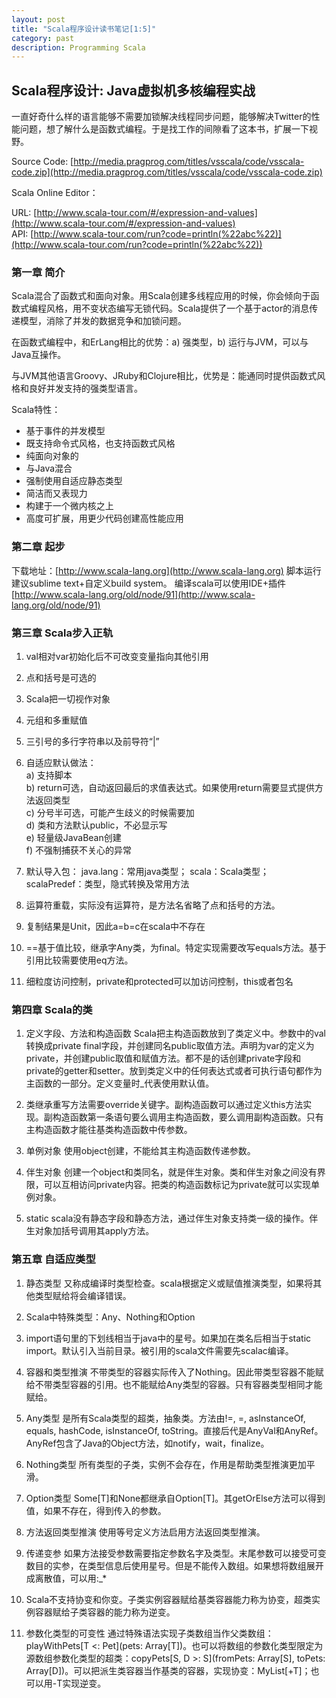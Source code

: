 ```yaml
---
layout: post
title: "Scala程序设计读书笔记[1:5]"
category: past
description: Programming Scala
---
```

## Scala程序设计: Java虚拟机多核编程实战

一直好奇什么样的语言能够不需要加锁解决线程同步问题，能够解决Twitter的性能问题，想了解什么是函数式编程。于是找工作的间隙看了这本书，扩展一下视野。

Source Code: [http://media.pragprog.com/titles/vsscala/code/vsscala-code.zip](http://media.pragprog.com/titles/vsscala/code/vsscala-code.zip)

Scala Online Editor：

URL: [http://www.scala-tour.com/#/expression-and-values](http://www.scala-tour.com/#/expression-and-values)  
API: [http://www.scala-tour.com/run?code=println(%22abc%22)](http://www.scala-tour.com/run?code=println(%22abc%22))


### 第一章 简介
Scala混合了函数式和面向对象。用Scala创建多线程应用的时候，你会倾向于函数式编程风格，用不变状态编写无锁代码。Scala提供了一个基于actor的消息传递模型，消除了并发的数据竞争和加锁问题。

在函数式编程中，和ErLang相比的优势：a) 强类型，b) 运行与JVM，可以与Java互操作。

与JVM其他语言Groovy、JRuby和Clojure相比，优势是：能通同时提供函数式风格和良好并发支持的强类型语言。

Scala特性：

* 基于事件的并发模型
* 既支持命令式风格，也支持函数式风格
* 纯面向对象的
* 与Java混合
* 强制使用自适应静态类型
* 简洁而又表现力
* 构建于一个微内核之上
* 高度可扩展，用更少代码创建高性能应用

### 第二章 起步

下载地址：[http://www.scala-lang.org](http://www.scala-lang.org)
脚本运行建议sublime text+自定义build system。
编译scala可以使用IDE+插件[http://www.scala-lang.org/old/node/91](http://www.scala-lang.org/old/node/91)

### 第三章 Scala步入正轨

1. val相对var初始化后不可改变变量指向其他引用

2. 点和括号是可选的

3. Scala把一切视作对象

4. 元组和多重赋值

5. 三引号的多行字符串以及前导符“|”

6. 自适应默认做法：  
  a) 支持脚本  
  b) return可选，自动返回最后的求值表达式。如果使用return需要显式提供方法返回类型  
  c) 分号半可选，可能产生歧义的时候需要加  
  d) 类和方法默认public，不必显示写  
  e) 轻量级JavaBean创建  
  f) 不强制捕获不关心的异常

7. 默认导入包：
  java.lang：常用java类型；
  scala：Scala类型；
  scalaPredef：类型，隐式转换及常用方法

8. 运算符重载，实际没有运算符，是方法名省略了点和括号的方法。

9. 复制结果是Unit，因此a=b=c在scala中不存在

10. ==基于值比较，继承字Any类，为final。特定实现需要改写equals方法。基于引用比较需要使用eq方法。

11. 细粒度访问控制，private和protected可以加访问控制，this或者包名

### 第四章 Scala的类

1. 定义字段、方法和构造函数
Scala把主构造函数放到了类定义中。参数中的val转换成private final字段，并创建同名public取值方法。声明为var的定义为private，并创建public取值和赋值方法。都不是的话创建private字段和private的getter和setter。放到类定义中的任何表达式或者可执行语句都作为主函数的一部分。定义变量时_代表使用默认值。

2. 类继承重写方法需要override关键字。副构造函数可以通过定义this方法实现。副构造函数第一条语句要么调用主构造函数，要么调用副构造函数。只有主构造函数才能往基类构造函数中传参数。

3. 单例对象
使用object创建，不能给其主构造函数传递参数。

4. 伴生对象
创建一个object和类同名，就是伴生对象。类和伴生对象之间没有界限，可以互相访问private内容。把类的构造函数标记为private就可以实现单例对象。
5. static  scala没有静态字段和静态方法，通过伴生对象支持类一级的操作。伴生对象加括号调用其apply方法。

### 第五章 自适应类型
1. 静态类型  又称成编译时类型检查。scala根据定义或赋值推演类型，如果将其他类型赋给将会编译错误。

2. Scala中特殊类型：Any、Nothing和Option

3. import语句里的下划线相当于java中的星号。如果加在类名后相当于static import。默认引入当前目录。被引用的scala文件需要先scalac编译。

4. 容器和类型推演  不带类型的容器实际传入了Nothing。因此带类型容器不能赋给不带类型容器的引用。也不能赋给Any类型的容器。只有容器类型相同才能赋给。

5. Any类型  是所有Scala类型的超类，抽象类。方法由!=, =, asInstanceOf, equals, hashCode, isInstanceOf, toString。直接后代是AnyVal和AnyRef。AnyRef包含了Java的Object方法，如notify，wait，finalize。

6. Nothing类型  所有类型的子类，实例不会存在，作用是帮助类型推演更加平滑。

7. Option类型  Some[T]和None都继承自Option[T]。其getOrElse方法可以得到值，如果不存在，得到传入的参数。

8. 方法返回类型推演  使用等号定义方法启用方法返回类型推演。

9. 传递变参  如果方法接受参数需要指定参数名字及类型。末尾参数可以接受可变数目的实参，在类型信息后使用星号。但是不能传入数组。如果想将数组展开成离散值，可以用:_*

10. Scala不支持协变和你变。子类实例容器赋给基类容器能力称为协变，超类实例容器赋给子类容器的能力称为逆变。

11. 参数化类型的可变性  通过特殊语法实现子类数组当作父类数组：playWithPets\[T <: Pet](pets: Array[T])。也可以将数组的参数化类型限定为源数组参数化类型的超类：copyPets\[S, D >: S](fromPets: Array[S], toPets: Array[D])。可以把派生类容器当作基类的容器，实现协变：MyList[+T]；也可以用-T实现逆变。
